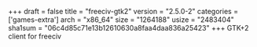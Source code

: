 +++
draft = false
title = "freeciv-gtk2"
version = "2.5.0-2"
categories = ['games-extra']
arch = "x86_64"
size = "1264188"
usize = "2483404"
sha1sum = "06c4d85c71e13b12610630a8faa4daa836a25423"
+++
GTK+2 client for freeciv